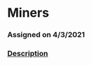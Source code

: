 # Miners
### Assigned on 4/3/2021
### [Description](http://lubo.elsys-bg.org/wp-content/uploads/2016/11/miners.pdf)
